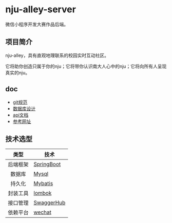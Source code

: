 # nju-alley-server

微信小程序开发大赛作品后端。

## 项目简介

nju-alley，具有直观地理联系的校园实时互动社区。

它将助你创造只属于你的nju；它将带你认识南大人心中的nju；它将向所有人呈现真实的nju。

## doc

- [git规范](./doc/Git.md)
- [数据库设计](./doc/Database.md)
- [api文档](./doc/nju-alley-api.yaml)
- [参考网址](./doc/Reference.md)

## 技术选型

|类型|技术|
|:---:|---|
|后端框架|[SpringBoot](https://spring.io/projects/spring-boot)|
|数据库|[Mysql](https://www.mysql.com)|
|持久化|[Mybatis](https://mybatis.org/mybatis-3/zh/index.html)|
|封装工具|[lombok](https://projectlombok.org/)|
|接口管理|[SwaggerHub](https://swagger.io/)|
|依赖平台|[wechat](https://developers.weixin.qq.com/miniprogram/dev/framework/)|

